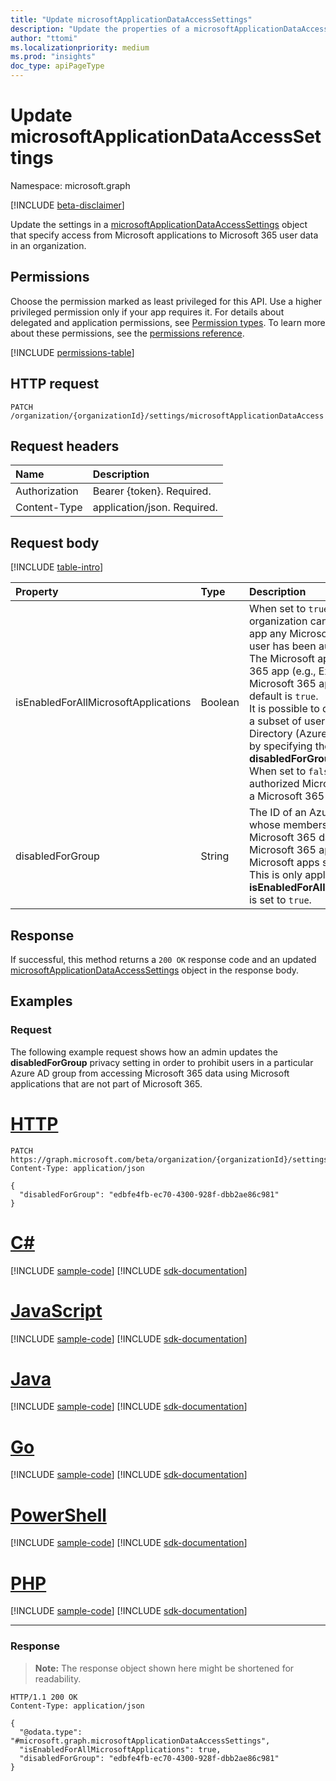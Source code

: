 ```yaml
---
title: "Update microsoftApplicationDataAccessSettings"
description: "Update the properties of a microsoftApplicationDataAccessSettings object."
author: "ttomi"
ms.localizationpriority: medium
ms.prod: "insights"
doc_type: apiPageType
---
```


# Update microsoftApplicationDataAccessSettings

Namespace: microsoft.graph

[!INCLUDE [beta-disclaimer](../../includes/beta-disclaimer.md)]

Update the settings in a [microsoftApplicationDataAccessSettings](../resources/microsoftapplicationdataaccesssettings.md) object that specify access from Microsoft applications to Microsoft 365 user data in an organization.

## Permissions

Choose the permission marked as least privileged for this API. Use a higher privileged permission only if your app requires it. For details about delegated and application permissions, see [Permission types](/graph/permissions-overview#permission-types). To learn more about these permissions, see the [permissions reference](/graph/permissions-reference).

<!-- { "blockType": "permissions", "name": "microsoftapplicationdataaccesssettings_update" } -->
[!INCLUDE [permissions-table](../includes/permissions/microsoftapplicationdataaccesssettings-update-permissions.md)]

## HTTP request

<!-- {
  "blockType": "ignored"
}
-->
``` http
PATCH /organization/{organizationId}/settings/microsoftApplicationDataAccess
```

## Request headers
|Name|Description|
|:---|:---|
|Authorization|Bearer {token}. Required.|
|Content-Type|application/json. Required.|

## Request body
[!INCLUDE [table-intro](../../includes/update-property-table-intro.md)]

|Property|Type|Description|
|:---|:---|:---|
|isEnabledForAllMicrosoftApplications|Boolean|When set to `true`, all users in the organization can access in a Microsoft app any Microsoft 365 data that the user has been authorized to access. The Microsoft app can be a Microsoft 365 app (e.g., Excel, Outlook) or non-Microsoft 365 app (e.g., Edge). The default is `true`. <br> It is possible to disable this access for a subset of users in an Azure Active Directory (Azure AD) security group, by specifying the group in the **disabledForGroup** property. <br> When set to `false`, users can access authorized Microsoft 365 data only in a Microsoft 365 app.|
|disabledForGroup|String|The ID of an Azure AD security group whose members are allowed to access Microsoft 365 data using only Microsoft 365 apps, but not other Microsoft apps such as Edge. <br> This is only applicable if **isEnabledForAllMicrosoftApplications** is set to `true`.|

## Response

If successful, this method returns a `200 OK` response code and an updated [microsoftApplicationDataAccessSettings](../resources/microsoftapplicationdataaccesssettings.md) object in the response body.

## Examples

### Request

The following example request shows how an admin updates the **disabledForGroup** privacy setting in order to prohibit users in a particular Azure AD group from accessing Microsoft 365 data using Microsoft applications that are not part of Microsoft 365.


# [HTTP](#tab/http)
<!-- {
  "blockType": "request",
  "name": "update_microsoftapplicationdataaccesssettings"
}
-->
``` http
PATCH https://graph.microsoft.com/beta/organization/{organizationId}/settings/microsoftApplicationDataAccess
Content-Type: application/json

{
  "disabledForGroup": "edbfe4fb-ec70-4300-928f-dbb2ae86c981"
}
```

# [C#](#tab/csharp)
[!INCLUDE [sample-code](../includes/snippets/csharp/update-microsoftapplicationdataaccesssettings-csharp-snippets.md)]
[!INCLUDE [sdk-documentation](../includes/snippets/snippets-sdk-documentation-link.md)]

# [JavaScript](#tab/javascript)
[!INCLUDE [sample-code](../includes/snippets/javascript/update-microsoftapplicationdataaccesssettings-javascript-snippets.md)]
[!INCLUDE [sdk-documentation](../includes/snippets/snippets-sdk-documentation-link.md)]

# [Java](#tab/java)
[!INCLUDE [sample-code](../includes/snippets/java/update-microsoftapplicationdataaccesssettings-java-snippets.md)]
[!INCLUDE [sdk-documentation](../includes/snippets/snippets-sdk-documentation-link.md)]

# [Go](#tab/go)
[!INCLUDE [sample-code](../includes/snippets/go/update-microsoftapplicationdataaccesssettings-go-snippets.md)]
[!INCLUDE [sdk-documentation](../includes/snippets/snippets-sdk-documentation-link.md)]

# [PowerShell](#tab/powershell)
[!INCLUDE [sample-code](../includes/snippets/powershell/update-microsoftapplicationdataaccesssettings-powershell-snippets.md)]
[!INCLUDE [sdk-documentation](../includes/snippets/snippets-sdk-documentation-link.md)]

# [PHP](#tab/php)
[!INCLUDE [sample-code](../includes/snippets/php/update-microsoftapplicationdataaccesssettings-php-snippets.md)]
[!INCLUDE [sdk-documentation](../includes/snippets/snippets-sdk-documentation-link.md)]

---

### Response

>**Note:** The response object shown here might be shortened for readability.
<!-- {
  "blockType": "response",
  "truncated": true,
  "@odata.type": "microsoft.graph.microsoftApplicationDataAccessSettings",
  "name": "update_microsoftapplicationdataaccesssettings"
}
-->
``` http
HTTP/1.1 200 OK
Content-Type: application/json

{
  "@odata.type": "#microsoft.graph.microsoftApplicationDataAccessSettings",
  "isEnabledForAllMicrosoftApplications": true,
  "disabledForGroup": "edbfe4fb-ec70-4300-928f-dbb2ae86c981"
}
```
